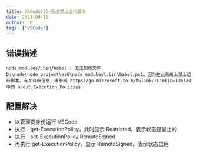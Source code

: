 ```yaml
---
title: VSCode(3)—系统禁止运行脚本
date: 2021-09-16
author: LM
tags: ["VSCode"]
---
```


## 错误描述

`node_modules/.bin/babel : 无法加载文件 D:\node\node_project\es6\node_modules\.bin\babel.ps1，因为在此系统上禁止运行脚本。有关详细信息，请参阅 https:/go.microsoft.co m/fwlink/?LinkID=135170 中的 about_Execution_Policies`

## 配置解决

- 以管理员身份运行 VSCode
- 执行：get-ExecutionPolicy，此时显示 Restricted，表示状态是禁止的
- 执行：set-ExecutionPolicy RemoteSigned
- 再执行 get-ExecutionPolicy，显示 RemoteSigned，表示状态启用

